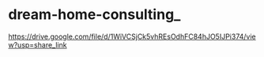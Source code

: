 # dream-home-consulting_

https://drive.google.com/file/d/1WiVCSjCk5vhREsOdhFC84hJO5IJPi374/view?usp=share_link
